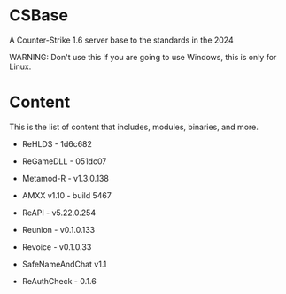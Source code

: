 # CSBase
A Counter-Strike 1.6 server base to the standards in the 2024

WARNING: Don't use this if you are going to use Windows, this is only for Linux.

# Content
This is the list of content that includes, modules, binaries, and more.

- ReHLDS - 1d6c682

- ReGameDLL - 051dc07

- Metamod-R - v1.3.0.138

- AMXX v1.10 - build 5467

- ReAPI - v5.22.0.254

- Reunion - v0.1.0.133

- Revoice - v0.1.0.33

- SafeNameAndChat v1.1

- ReAuthCheck - 0.1.6